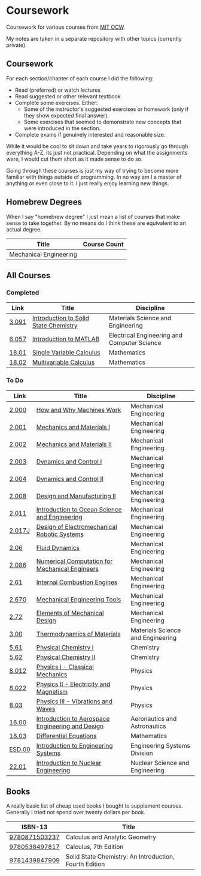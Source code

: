# Coursework

Coursework for various courses from [MIT OCW](https://ocw.mit.edu/).

My notes are taken in a separate repository with other topics (currently private).


## Coursework
For each section/chapter of each course I did the following:
- Read (preferred) or watch lectures
- Read suggested or other relevant textbook
- Complete some exercises. Either:
  - Some of the instructor's suggested exercises or homework (only if they show expected final answer).
  - Some exercises that seemed to demonstrate new concepts that were introduced in the section.
- Complete exams if genuinely interested and reasonable size.

While it would be cool to sit down and take years to rigorously go through everything A-Z, its just not practical.
Depending on what the assignments were, I would cut them short as it made sense to do so.

Going through these courses is just my way of trying to become more
familiar with things outside of programming. In no way am I a master
of anything or even close to it. I just really enjoy learning new things.


## Homebrew Degrees
When I say "homebrew degree" I just mean a list of courses that make sense to take together.
By no means do I think these are equivalent to an actual degree.

| Title                                   | Course Count |
| --------------------------------------- | ------------ |
| Mechanical Engineering |  |


## All Courses

### Completed
| Link                                                                                                                                 |        Title                                                 | Discipline             |
| ------------------------------------------------------------------------------------------------------------------------------------ | ------------------------------------------------------------ | ---------------------- |
| [3.091](https://ocw.mit.edu/courses/materials-science-and-engineering/3-091-introduction-to-solid-state-chemistry-fall-2018/)        | [Introduction to Solid State Chemistry](courses/)            | Materials Science and Engineering |
| [6.057](https://ocw.mit.edu/courses/electrical-engineering-and-computer-science/6-057-introduction-to-matlab-january-iap-2019)       | [Introduction to MATLAB](courses/6.057)                      | Electrical Engineering and Computer Science |
| [18.01](https://ocw.mit.edu/courses/mathematics/18-01-single-variable-calculus-fall-2006)                                            | [Single Variable Calculus](courses/18.01)                    | Mathematics |
| [18.02](https://ocw.mit.edu/courses/mathematics/18-02-multivariable-calculus-fall-2007)                                              | [Multivariable Calculus](courses/18.02)                      | Mathematics |


### To Do
| Link                                                                                                                                 |        Title                                                 | Discipline             |
| ------------------------------------------------------------------------------------------------------------------------------------ | ------------------------------------------------------------ | ---------------------- |
| [2.000](https://ocw.mit.edu/courses/mechanical-engineering/2-000-how-and-why-machines-work-spring-2002)                              | [How and Why Machines Work](courses/)                        | Mechanical Engineering |
| [2.001](https://ocw.mit.edu/courses/mechanical-engineering/2-001-mechanics-materials-i-fall-2006)                                    | [Mechanics and Materials I](courses/)                        | Mechanical Engineering |
| [2.002](https://ocw.mit.edu/courses/mechanical-engineering/2-002-mechanics-and-materials-ii-spring-2004)                             | [Mechanics and Materials II](courses/)                       | Mechanical Engineering |
| [2.003](https://ocw.mit.edu/courses/mechanical-engineering/2-003j-dynamics-and-control-i-spring-2007)                                | [Dynamics and Control I](courses/)                           | Mechanical Engineering |
| [2.004](https://ocw.mit.edu/courses/mechanical-engineering/2-004-dynamics-and-control-ii-spring-2008)                                | [Dynamics and Control II](courses/)                          | Mechanical Engineering |
| [2.008](https://ocw.mit.edu/courses/mechanical-engineering/2-008-design-and-manufacturing-ii-spring-2004)                            | [Design and Manufacturing II](courses/)                      | Mechanical Engineering |
| [2.011](https://ocw.mit.edu/courses/mechanical-engineering/2-011-introduction-to-ocean-science-and-engineering-spring-2006)          | [Introduction to Ocean Science and Engineering](courses/)    | Mechanical Engineering |
| [2.017J](https://ocw.mit.edu/courses/mechanical-engineering/2-017j-design-of-electromechanical-robotic-systems-fall-2009)            | [Design of Electromechanical Robotic Systems](courses/)      | Mechanical Engineering |
| [2.06](https://ocw.mit.edu/courses/mechanical-engineering/2-06-fluid-dynamics-spring-2013/)                                          | [Fluid Dynamics](courses/)                                   | Mechanical Engineering |
| [2.086](https://ocw.mit.edu/courses/mechanical-engineering/2-086-numerical-computation-for-mechanical-engineers-fall-2014)           | [Numerical Computation for Mechanical Engineers](courses/)   | Mechanical Engineering |
| [2.61](https://ocw.mit.edu/courses/mechanical-engineering/2-61-internal-combustion-engines-spring-2017)                              | [Internal Combustion Engines](courses/)                      | Mechanical Engineering |
| [2.670](https://ocw.mit.edu/courses/mechanical-engineering/2-670-mechanical-engineering-tools-january-iap-2004)                      | [Mechanical Engineering Tools](courses/)                     | Mechanical Engineering |
| [2.72](https://ocw.mit.edu/courses/mechanical-engineering/2-72-elements-of-mechanical-design-spring-2009)                            | [Elements of Mechanical Design](courses/)                    | Mechanical Engineering |
| [3.00](https://ocw.mit.edu/courses/materials-science-and-engineering/3-00-thermodynamics-of-materials-fall-2002)                     | [Thermodynamics of Materials](courses/)                      | Materials Science and Engineering |
| [5.61](https://ocw.mit.edu/courses/chemistry/5-61-physical-chemistry-fall-2017)                                                      | [Physical Chemistry I](courses/)                             | Chemistry |
| [5.62](https://ocw.mit.edu/courses/chemistry/5-62-physical-chemistry-ii-spring-2008)                                                 | [Physical Chemistry II](courses/)                            | Chemistry |
| [8.012](https://ocw.mit.edu/courses/physics/8-012-physics-i-classical-mechanics-fall-2008)                                           | [Physics I - Classical Mechanics](courses/)                  | Physics |
| [8.022](https://ocw.mit.edu/courses/physics/8-022-physics-ii-electricity-and-magnetism-fall-2002)                                    | [Physics II - Electricity and Magnetism](courses/)           | Physics |
| [8.03](https://ocw.mit.edu/courses/physics/8-03-physics-iii-spring-2003/)                                                            | [Physics III - Vibrations and Waves](courses/)               | Physics |
| [16.00](https://ocw.mit.edu/courses/aeronautics-and-astronautics/16-00-introduction-to-aerospace-engineering-and-design-spring-2003) | [Introduction to Aerospace Engineering and Design](courses/) | Aeronautics and Astronautics |
| [18.03](https://ocw.mit.edu/courses/mathematics/18-03-differential-equations-spring-2010/)                                           | [Differential Equations](courses/)                           | Mathematics |
| [ESD.00](https://ocw.mit.edu/courses/engineering-systems-division/esd-00-introduction-to-engineering-systems-spring-2011)            | [Introduction to Engineering Systems](courses/)              | Engineering Systems Division |
| [22.01](https://ocw.mit.edu/courses/nuclear-engineering/22-01-introduction-to-nuclear-engineering-and-ionizing-radiation-fall-2016)  | [Introduction to Nuclear Engineering](courses/)              | Nuclear Science and Engineering |


## Books
A really basic list of cheap used books I bought to supplement courses.
Generally I tried not spend over twenty dollars per book.

| ISBN-13                                                    | Title                                                            |
| ---------------------------------------------------------- | ---------------------------------------------------------------- |
| [9780871503237](https://isbnsearch.org/isbn/9780871503237) | Calculus and Analytic Geometry                                   |
| [9780538497817](https://isbnsearch.org/isbn/9780538497817) | Calculus, 7th Edition                                            |
| [9781439847909](https://isbnsearch.org/isbn/9781439847909) | Solid State Chemistry: An Introduction, Fourth Edition           |
